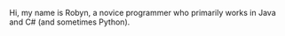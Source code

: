 Hi, my name is Robyn, a novice programmer who primarily works in Java and C# (and sometimes Python).

<!---
RobynMakes/RobynMakes is a ✨ special ✨ repository because its `README.md` (this file) appears on your GitHub profile.
You can click the Preview link to take a look at your changes.
--->
